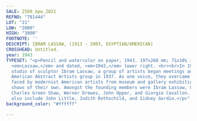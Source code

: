 ```yaml
---
SALE: 2569_mpw_2021
REFNO: "781444"
LOT: "21"
LOW: "2000"
HIGH: "3000"
FOOTNOTE: ''
DESCRIPT: IBRAM LASSAW, (1913 - 2003, EGYPTIAN/AMERICAN)
CROSSHEAD: Untitled.
year: 1943
TYPESET: "<p>Pencil and watercolor on paper, 1943. 197x260 mm; 7¾x10¼ inches. Signed,
  <em>Lassaw,</em> and dated, <em>1943,</em> lower right. <br><br>In 1936, at the
  studio of sculptor Ibram Lassaw, a group of artists began meetings and formed the
  American Abstract Artists group in 1937. As one voice, they overcame the exclusion
  faced by modernist American artists from museum and gallery exhibitions, and funded
  shows of their own. Amongst the founding members were Ibram Lassaw, Carl Holty,
  Charles Green Shaw, Werner Drewes, John Opper, and Giorgio Cavallon. Later members
  also include John Little, Judith Rothschild, and Sidney Gordin.</p>"
background_color: "#ffffff"

---
```

